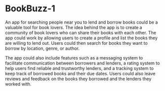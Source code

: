 # BookBuzz-1
An app for searching people near you to lend and borrow books could be a valuable tool for book lovers. The idea behind the app is to create a community of book lovers who can share their books with each other. The app could work by allowing users to create a profile and list the books they are willing to lend out. Users could then search for books they want to borrow by location, genre, or author.

The app could also include features such as a messaging system to facilitate communication between borrowers and lenders, a rating system to help users find reliable and trustworthy lenders, and a tracking system to keep track of borrowed books and their due dates. Users could also leave reviews and feedback on the books they borrowed and the lenders they worked with.
